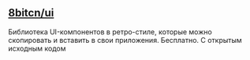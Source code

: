#

## [8bitcn/ui](https://www.8bitcn.com/)

Библиотека UI-компонентов в ретро-стиле, которые можно скопировать и вставить в свои приложения. Бесплатно. С открытым исходным кодом

